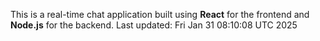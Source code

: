 This is a real-time chat application built using **React** for the frontend and **Node.js** for the backend.
Last updated: Fri Jan 31 08:10:08 UTC 2025
